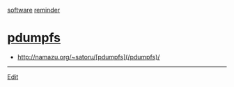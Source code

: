 ---
---
[software](/software)
[reminder](/reminder)

# [pdumpfs](/pdumpfs)
* http://namazu.org/~satoru/[pdumpfs](/pdumpfs)/



----
[Edit](https://github.com/vitroid/vitroid.github.io/edit/master/MD/pdumpfs.md)
